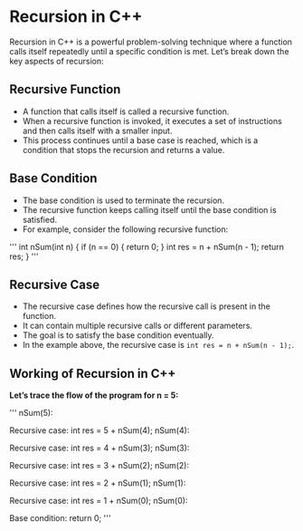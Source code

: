 # Recursion in C++

Recursion in C++ is a powerful problem-solving technique where a function calls itself repeatedly until a specific condition is met. Let’s break down the key aspects of recursion:

## Recursive Function

- A function that calls itself is called a recursive function.
- When a recursive function is invoked, it executes a set of instructions and then calls itself with a smaller input.
- This process continues until a base case is reached, which is a condition that stops the recursion and returns a value.

## Base Condition

- The base condition is used to terminate the recursion.
- The recursive function keeps calling itself until the base condition is satisfied.
- For example, consider the following recursive function:

'''
int nSum(int n) {
    if (n == 0) {
        return 0;
    }
    int res = n + nSum(n - 1);
    return res;
}
'''


## Recursive Case
- The recursive case defines how the recursive call is present in the function.
- It can contain multiple recursive calls or different parameters.
- The goal is to satisfy the base condition eventually.
- In the example above, the recursive case is `int res = n + nSum(n - 1);`.

  

## Working of Recursion in C++
**Let’s trace the flow of the program for n = 5:**

'''
nSum(5):

Recursive case: int res = 5 + nSum(4);
nSum(4):

Recursive case: int res = 4 + nSum(3);
nSum(3):

Recursive case: int res = 3 + nSum(2);
nSum(2):

Recursive case: int res = 2 + nSum(1);
nSum(1):

Recursive case: int res = 1 + nSum(0);
nSum(0):

Base condition: return 0;
'''
